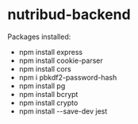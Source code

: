 # nutribud-backend

Packages installed:

- npm install express
- npm install cookie-parser
- npm install cors
- npm i pbkdf2-password-hash
- npm install pg
- npm install bcrypt
- npm install crypto
- npm install --save-dev jest
